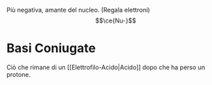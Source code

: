 Più negativa, amante del nucleo. (Regala elettroni)
$$\ce{Nu-}$$

# Basi Coniugate
Ciò che rimane di un [[Elettrofilo-Acido|Acido]] dopo che ha perso un protone.